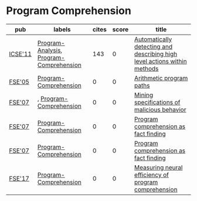 # Program Comprehension

|pub|labels|cites|score|title|
|---|------|-----|-----|-----|
|[ICSE'11](https://dblp.org/db/conf/icse/icse2011.html)|[Program-Analysis](Program-Analysis.md), [Program-Comprehension](Program-Comprehension.md)|143|0|[Automatically detecting and describing high level actions within methods](https://scholar.google.com/scholar?q=Automatically+detecting+and+describing+high+level+actions+within+methods)|
|[FSE'05](https://dblp.org/db/conf/sigsoft/fse2005.html)|[Program-Comprehension](Program-Comprehension.md)|0|0|[Arithmetic program paths](https://scholar.google.com/scholar?q=Arithmetic+program+paths)|
|[FSE'07](https://dblp.org/db/conf/sigsoft/fse2007.html)|[](.md), [Program-Comprehension](Program-Comprehension.md)|0|0|[Mining specifications of malicious behavior](https://scholar.google.com/scholar?q=Mining+specifications+of+malicious+behavior)|
|[FSE'07](https://dblp.org/db/conf/sigsoft/fse2007.html)|[Program-Comprehension](Program-Comprehension.md)|0|0|[Program comprehension as fact finding](https://scholar.google.com/scholar?q=Program+comprehension+as+fact+finding)|
|[FSE'07](https://dblp.org/db/conf/sigsoft/fse2007.html)|[Program-Comprehension](Program-Comprehension.md)|0|0|[Program comprehension as fact finding](https://scholar.google.com/scholar?q=Program+comprehension+as+fact+finding)|
|[FSE'17](https://dblp.org/db/conf/sigsoft/fse2017.html)|[Program-Comprehension](Program-Comprehension.md)|0|0|[Measuring neural efficiency of program comprehension](https://scholar.google.com/scholar?q=Measuring+neural+efficiency+of+program+comprehension)|
